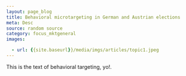 ```yaml
---
layout: page_blog
title: Behavioral microtargeting in German and Austrian elections
meta: Desc
source: random source
category: focus_mktgeneral
images:

  - url: {{site.baseurl}}/media/imgs/articles/topic1.jpeg
---
```


This is the text of behavioral targeting, yo!.